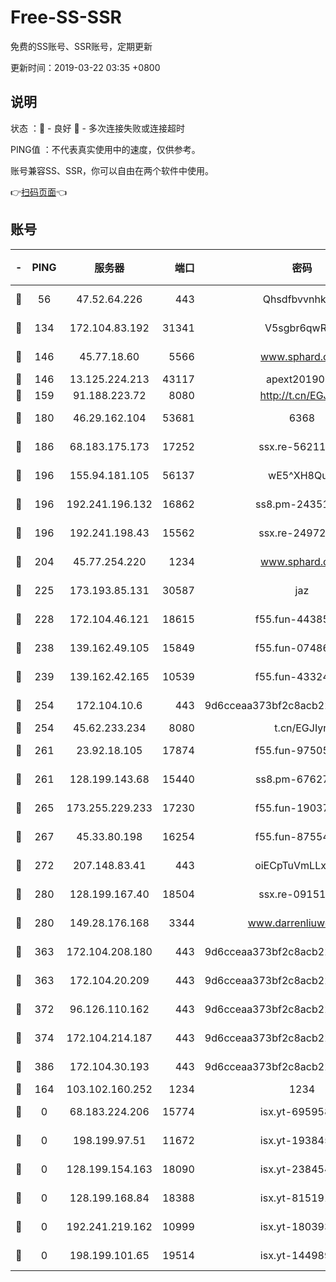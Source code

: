 # Free-SS-SSR

免费的SS账号、SSR账号，定期更新

更新时间：2019-03-22 03:35 +0800

## 说明

状态     ：🙂 - 良好 🙁 - 多次连接失败或连接超时

PING值   ：不代表真实使用中的速度，仅供参考。

账号兼容SS、SSR，你可以自由在两个软件中使用。

👉[扫码页面](https://liesauer.github.io/Free-SS-SSR/)👈

## 账号

|-|PING|服务器|端口|密码|加密方式|区域|
|:----:|:----:|:-----:|-----:|:----:|:----:|:----:|
|🙂|56|47.52.64.226|443|Qhsdfbvvnhkm1|aes-256-cfb|HK|
|🙂|134|172.104.83.192|31341|V5sgbr6qwRg1|aes-256-cfb|JP|
|🙂|146|45.77.18.60|5566|www.sphard.com|aes-256-cfb|JP|
|🙂|146|13.125.224.213|43117|apext2019005|chacha20|KR|
|🙂|159|91.188.223.72|8080|http://t.cn/EGJIyrl|rc4-md5|RU|
|🙂|180|46.29.162.104|53681|6368|aes-256-ctr|RU|
|🙂|186|68.183.175.173|17252|ssx.re-56211107|aes-256-cfb|US|
|🙂|196|155.94.181.105|56137|wE5^XH8Quw|aes-256-cfb|US|
|🙂|196|192.241.196.132|16862|ss8.pm-24351736|aes-256-cfb|US|
|🙂|196|192.241.198.43|15562|ssx.re-24972018|aes-256-cfb|US|
|🙂|204|45.77.254.220|1234|www.sphard.com|aes-256-cfb|SG|
|🙂|225|173.193.85.131|30587|jaz|aes-256-cfb|US|
|🙂|228|172.104.46.121|18615|f55.fun-44385578|aes-256-cfb|SG|
|🙂|238|139.162.49.105|15849|f55.fun-07486804|aes-256-cfb|SG|
|🙂|239|139.162.42.165|10539|f55.fun-43324976|aes-256-cfb|SG|
|🙂|254|172.104.10.6|443|9d6cceaa373bf2c8acb22e60b6a58be6|aes-256-cfb|US|
|🙂|254|45.62.233.234|8080|t.cn/EGJIyrl|rc4-md5|CA|
|🙂|261|23.92.18.105|17874|f55.fun-97505102|aes-256-cfb|US|
|🙂|261|128.199.143.68|15440|ss8.pm-67627124|aes-256-cfb|SG|
|🙂|265|173.255.229.233|17230|f55.fun-19037951|aes-256-cfb|US|
|🙂|267|45.33.80.198|16254|f55.fun-87554546|aes-256-cfb|US|
|🙂|272|207.148.83.41|443|oiECpTuVmLLxk4Ts|aes-256-cfb|AU|
|🙂|280|128.199.167.40|18504|ssx.re-09151309|aes-256-cfb|SG|
|🙂|280|149.28.176.168|3344|www.darrenliuwei.com|aes-256-cfb|AU|
|🙂|363|172.104.208.180|443|9d6cceaa373bf2c8acb22e60b6a58be6|aes-256-cfb|US|
|🙂|363|172.104.20.209|443|9d6cceaa373bf2c8acb22e60b6a58be6|aes-256-cfb|US|
|🙂|372|96.126.110.162|443|9d6cceaa373bf2c8acb22e60b6a58be6|aes-256-cfb|US|
|🙂|374|172.104.214.187|443|9d6cceaa373bf2c8acb22e60b6a58be6|aes-256-cfb|US|
|🙂|386|172.104.30.193|443|9d6cceaa373bf2c8acb22e60b6a58be6|aes-256-cfb|US|
|🙂|164|103.102.160.252|1234|1234|rc4-md5|JP|
|🙁|0|68.183.224.206|15774|isx.yt-69595810|aes-256-cfb|SG|
|🙁|0|198.199.97.51|11672|isx.yt-19384515|aes-256-cfb|US|
|🙁|0|128.199.154.163|18090|isx.yt-23845472|aes-256-cfb|SG|
|🙁|0|128.199.168.84|18388|isx.yt-81519185|aes-256-cfb|SG|
|🙁|0|192.241.219.162|10999|isx.yt-18039327|aes-256-cfb|US|
|🙁|0|198.199.101.65|19514|isx.yt-14498993|aes-256-cfb|US|
